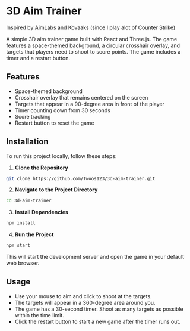 # 3D Aim Trainer

Inspired by AimLabs and Kovaaks (since I play alot of Counter Strike)


A simple 3D aim trainer game built with React and Three.js. The game features a space-themed background, a circular crosshair overlay, and targets that players need to shoot to score points. The game includes a timer and a restart button.

## Features

- Space-themed background
- Crosshair overlay that remains centered on the screen
- Targets that appear in a 90-degree area in front of the player
- Timer counting down from 30 seconds
- Score tracking
- Restart button to reset the game

## Installation

To run this project locally, follow these steps:

1. **Clone the Repository**
```bash
git clone https://github.com/Twoos123/3d-aim-trainer.git
```

2. **Navigate to the Project Directory**
```bash
cd 3d-aim-trainer
```

3. **Install Dependencies**
```bash
npm install
```

4. **Run the Project**
```bash
npm start
```

This will start the development server and open the game in your default web browser.

## Usage

- Use your mouse to aim and click to shoot at the targets.
- The targets will appear in a 360-degree area around you.
- The game has a 30-second timer. Shoot as many targets as possible within the time limit.
- Click the restart button to start a new game after the timer runs out.
